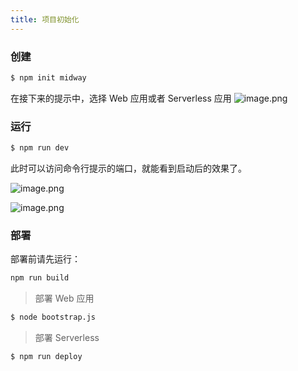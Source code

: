 ```yaml
---
title: 项目初始化
---
```


  ### 创建


```bash
$ npm init midway
```


在接下来的提示中，选择 Web 应用或者 Serverless 应用
![image.png](https://cdn.nlark.com/yuque/0/2021/png/501408/1623036493849-2583e8e9-90c5-4988-9698-c3538cd65482.png#clientId=ucf92bac9-239e-4&from=paste&height=86&id=u44983b7a&margin=%5Bobject%20Object%5D&name=image.png&originHeight=86&originWidth=807&originalType=binary&ratio=1&size=10190&status=done&style=none&taskId=u7a5d47dc-d709-4c15-9193-7afb3708a98&width=807)
### 运行


```bash
$ npm run dev
```


此时可以访问命令行提示的端口，就能看到启动后的效果了。


![image.png](https://cdn.nlark.com/yuque/0/2021/png/98602/1622788746000-d557cbdb-76d7-435f-91d8-1a1f54c6af51.png#clientId=u5406b60f-a2f1-4&from=paste&height=222&id=u1aaa3515&margin=%5Bobject%20Object%5D&name=image.png&originHeight=222&originWidth=404&originalType=binary&ratio=1&size=58812&status=done&style=none&taskId=ueeba5812-e5fb-4ffc-907c-9aabe6a78aa&width=404)


![image.png](https://cdn.nlark.com/yuque/0/2021/png/98602/1622788715959-e1b7d313-9ce3-40c4-bb32-066b665c4d78.png#clientId=u5406b60f-a2f1-4&from=paste&height=845&id=ub431f200&margin=%5Bobject%20Object%5D&name=image.png&originHeight=845&originWidth=1469&originalType=binary&ratio=1&size=338897&status=done&style=none&taskId=u00355cc6-42ea-4999-a6f5-dda5270d326&width=1469)


### 部署


部署前请先运行：
```bash
npm run build
```


> 部署 Web 应用



```bash
$ node bootstrap.js
```


> 部署 Serverless

```bash
$ npm run deploy
```